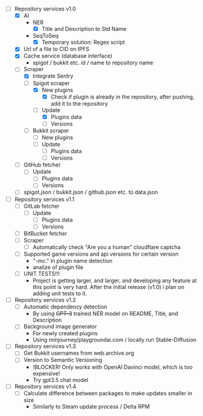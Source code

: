 - [ ] Repository services v1.0
	- [x] AI
		- NER
			- [x] Title and Description to Std Name
		- SeqToSeq
			- [x] Temporary solution: Regex script
	- [x] Url of a file to CID on IPFS
	- [x] Cache service (database interface)
		- spigot / bukkit etc. id / name to repository name
	- [ ] Scraper
		- [x] Integrate Sentry
		- [ ] Spigot scraper
			- [x] New plugins
				- [x] Check if plugin is already in the repository, after pushing, add it to the repository
			- [ ] Update
				- [x] Plugins data
				- [ ] Versions
		- [ ] Bukkit scraper
			- [ ] New plugins
			- [ ] Update
				- [ ] Plugins data
				- [ ] Versions
	- [ ] GitHub fetcher
		- [ ] Update
			- [ ] Plugins data
			- [ ] Versions
	- [ ] spigot.json / bukkit.json / github.json etc. to data.json
- [ ] Repository services v1.1
	- [ ] GitLab fetcher
		- [ ] Update
			- [ ] Plugins data
			- [ ] Versions
	- [ ] BitBucket fetcher
	- [ ] Scraper
		- [ ] Automatically check "Are you a human" cloudflare captcha
	- [ ] Supported game versions and api versions for certain version
		- "-mc." in plugin name detection
		- analize of plugin file
	- [ ] UNIT TESTS!!!
		- Project is getting larger, and larger, and developing any feature at this point is very hard. After the initial release (v1.0) i plan on adding unit tests to it.
- [ ] Repository services v1.2
	- [ ] Automatic dependency detection
		- By using ~~GPT-3~~ trained NER model on README, Title, and Description
	- [ ] Background image generator
		- For newly created plugins
		- Using minjourney/playgroundai.com / locally run Stable-Diffusion
- [ ] Repository services v1.3
	- [ ] Get Bukkit usernames from web.archive.org
	- [ ] Version to Semantic Versioning
		- !BLOCKER! Only works with OpenAI Davinci model, which is too expensive!
		- Try gpt3.5 chat model
- [ ] Repository services v1.4
	- [ ] Calculate difference between packages to make updates smaller in size
		- Similarly to Steam update process / Delta RPM